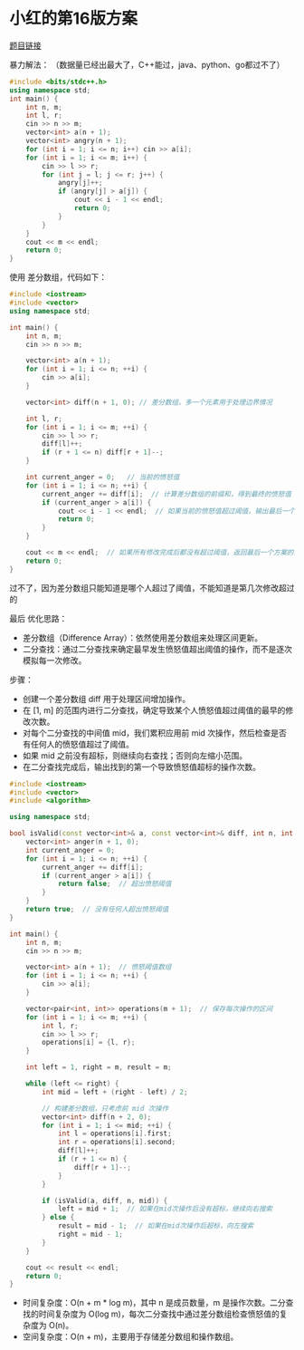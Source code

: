 
# 小红的第16版方案 

[题目链接](https://kamacoder.com/problempage.php?pid=1240)

暴力解法： （数据量已经出最大了，C++能过，java、python、go都过不了）

```CPP 
#include <bits/stdc++.h>
using namespace std;
int main() {
    int n, m;
    int l, r;
    cin >> n >> m;
    vector<int> a(n + 1);
    vector<int> angry(n + 1);
    for (int i = 1; i <= n; i++) cin >> a[i];
    for (int i = 1; i <= m; i++) {
        cin >> l >> r;
        for (int j = l; j <= r; j++) {
            angry[j]++;
            if (angry[j] > a[j]) {
                cout << i - 1 << endl;
                return 0;
            }
        }
    }
    cout << m << endl;
    return 0;
}
```

使用 差分数组，代码如下： 


```CPP 
#include <iostream>
#include <vector>
using namespace std;

int main() {
    int n, m;
    cin >> n >> m;

    vector<int> a(n + 1);
    for (int i = 1; i <= n; ++i) {
        cin >> a[i];
    }

    vector<int> diff(n + 1, 0); // 差分数组，多一个元素用于处理边界情况

    int l, r;
    for (int i = 1; i <= m; ++i) {
        cin >> l >> r;
        diff[l]++;
        if (r + 1 <= n) diff[r + 1]--;
    }

    int current_anger = 0;   // 当前的愤怒值
    for (int i = 1; i <= n; ++i) {
        current_anger += diff[i];  // 计算差分数组的前缀和，得到最终的愤怒值
        if (current_anger > a[i]) {
            cout << i - 1 << endl;  // 如果当前的愤怒值超过阈值，输出最后一个没有问题的方案编号
            return 0;
        }
    }

    cout << m << endl;  // 如果所有修改完成后都没有超过阈值，返回最后一个方案的编号
    return 0;
} 
```

过不了，因为差分数组只能知道是哪个人超过了阈值，不能知道是第几次修改超过的

最后 优化思路：

* 差分数组（Difference Array）：依然使用差分数组来处理区间更新。
* 二分查找：通过二分查找来确定最早发生愤怒值超出阈值的操作，而不是逐次模拟每一次修改。

步骤： 

* 创建一个差分数组 diff 用于处理区间增加操作。
* 在 [1, m] 的范围内进行二分查找，确定导致某个人愤怒值超过阈值的最早的修改次数。
* 对每个二分查找的中间值 mid，我们累积应用前 mid 次操作，然后检查是否有任何人的愤怒值超过了阈值。
* 如果 mid 之前没有超标，则继续向右查找；否则向左缩小范围。
* 在二分查找完成后，输出找到的第一个导致愤怒值超标的操作次数。

```CPP 
#include <iostream>
#include <vector>
#include <algorithm>

using namespace std;

bool isValid(const vector<int>& a, const vector<int>& diff, int n, int m) {
    vector<int> anger(n + 1, 0);
    int current_anger = 0;
    for (int i = 1; i <= n; ++i) {
        current_anger += diff[i];
        if (current_anger > a[i]) {
            return false;  // 超出愤怒阈值
        }
    }
    return true;  // 没有任何人超出愤怒阈值
}

int main() {
    int n, m;
    cin >> n >> m;

    vector<int> a(n + 1);  // 愤怒阈值数组
    for (int i = 1; i <= n; ++i) {
        cin >> a[i];
    }

    vector<pair<int, int>> operations(m + 1);  // 保存每次操作的区间
    for (int i = 1; i <= m; ++i) {
        int l, r;
        cin >> l >> r;
        operations[i] = {l, r};
    }

    int left = 1, right = m, result = m;

    while (left <= right) {
        int mid = left + (right - left) / 2;

        // 构建差分数组，只考虑前 mid 次操作
        vector<int> diff(n + 2, 0);
        for (int i = 1; i <= mid; ++i) {
            int l = operations[i].first;
            int r = operations[i].second;
            diff[l]++;
            if (r + 1 <= n) {
                diff[r + 1]--;
            }
        }

        if (isValid(a, diff, n, mid)) {
            left = mid + 1;  // 如果在mid次操作后没有超标，继续向右搜索
        } else {
            result = mid - 1;  // 如果在mid次操作后超标，向左搜索
            right = mid - 1;
        }
    }

    cout << result << endl;
    return 0;
}

```

* 时间复杂度：O(n + m * log m)，其中 n 是成员数量，m 是操作次数。二分查找的时间复杂度为 O(log m)，每次二分查找中通过差分数组检查愤怒值的复杂度为 O(n)。
* 空间复杂度：O(n + m)，主要用于存储差分数组和操作数组。
